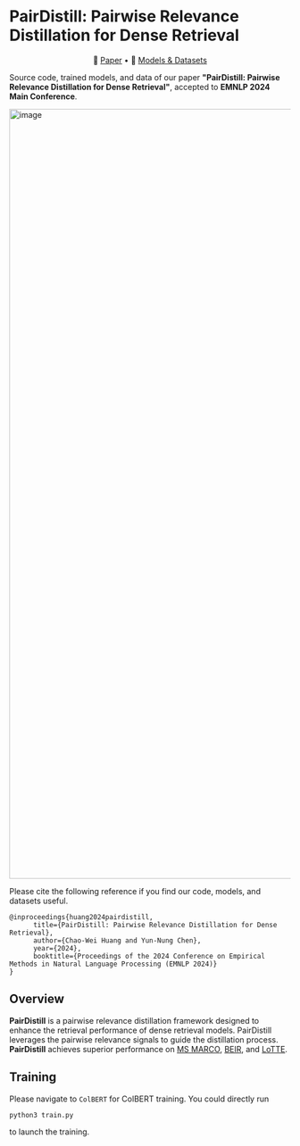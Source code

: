PairDistill: Pairwise Relevance Distillation for Dense Retrieval
===

<p align="center">
📃 <a href="https://arxiv.org/abs/2410.01383" target="_blank">Paper</a> • 🤗 <a href="https://huggingface.co/collections/chaoweihuang/pairdistill-66fe6b0cfa6eae4704df9f5e" target="_blank">Models & Datasets</a>
</p>

Source code, trained models, and data of our paper **"PairDistill: Pairwise Relevance Distillation for Dense Retrieval"**, accepted to **EMNLP 2024 Main Conference**.

<img width="1380" alt="image" src="https://github.com/user-attachments/assets/41c4c6d4-2934-4631-8135-58ca18336715">


Please cite the following reference if you find our code, models, and datasets useful.

```
@inproceedings{huang2024pairdistill,
      title={PairDistill: Pairwise Relevance Distillation for Dense Retrieval}, 
      author={Chao-Wei Huang and Yun-Nung Chen},
      year={2024},
      booktitle={Proceedings of the 2024 Conference on Empirical Methods in Natural Language Processing (EMNLP 2024)}
}
```

## Overview
**PairDistill** is a pairwise relevance distillation framework designed to enhance the retrieval performance of dense retrieval models. PairDistill leverages the pairwise relevance signals to guide the distillation process. **PairDistill** achieves superior performance on [MS MARCO](https://microsoft.github.io/msmarco/), [BEIR](https://github.com/beir-cellar/beir), and [LoTTE](https://github.com/stanford-futuredata/ColBERT/blob/main/LoTTE.md).

## Training
Please navigate to `ColBERT` for ColBERT training. You could directly run
```python
python3 train.py
```
to launch the training.
